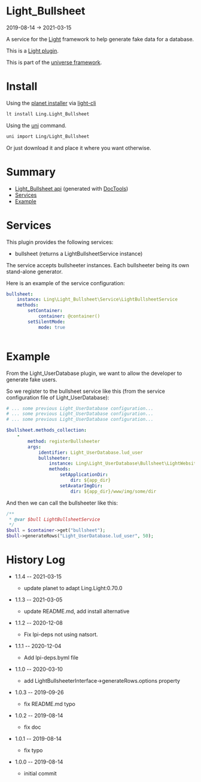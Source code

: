 Light_Bullsheet
===========
2019-08-14 -> 2021-03-15



A service for the [Light](https://github.com/lingtalfi/Light) framework to help generate fake data for a database.


This is a [Light plugin](https://github.com/lingtalfi/Light/blob/master/doc/pages/plugin.md).

This is part of the [universe framework](https://github.com/karayabin/universe-snapshot).


Install
==========
Using the [planet installer](https://github.com/lingtalfi/Light_PlanetInstaller) via [light-cli](https://github.com/lingtalfi/Light_Cli)
```bash
lt install Ling.Light_Bullsheet
```

Using the [uni](https://github.com/lingtalfi/universe-naive-importer) command.
```bash
uni import Ling/Light_Bullsheet
```

Or just download it and place it where you want otherwise.






Summary
===========
- [Light_Bullsheet api](https://github.com/lingtalfi/Light_Bullsheet/blob/master/doc/api/Ling/Light_Bullsheet.md) (generated with [DocTools](https://github.com/lingtalfi/DocTools))
- [Services](#services)
- [Example](#example)




Services
=========


This plugin provides the following services:

- bullsheet (returns a LightBullsheetService instance)


The service accepts bullsheeter instances. Each bullsheeter being its own stand-alone generator. 



Here is an example of the service configuration:

```yaml
bullsheet:
    instance: Ling\Light_Bullsheet\Service\LightBullsheetService
    methods:
        setContainer:
            container: @container()
        setSilentMode:
            mode: true



```




Example
=========

From the Light_UserDatabase plugin, we want to allow the developer to generate fake users.

So we register to the bullsheet service like this (from the service configuration file of Light_UserDatabase):


```yaml
# ... some previous Light_UserDatabase configuration...
# ... some previous Light_UserDatabase configuration...
# ... some previous Light_UserDatabase configuration...

$bullsheet.methods_collection:
    -
        method: registerBullsheeter
        args:
            identifier: Light_UserDatabase.lud_user
            bullsheeter:
                instance: Ling\Light_UserDatabase\Bullsheet\LightWebsiteUserDatabaseBullsheeter
                methods:
                    setApplicationDir:
                        dir: ${app_dir}
                    setAvatarImgDir:
                        dir: ${app_dir}/www/img/some/dir

```

And then we can call the bullsheeter like this:

```php
/**
 * @var $bull LightBullsheetService
 */
$bull = $container->get("bullsheet");
$bull->generateRows("Light_UserDatabase.lud_user", 50);

```









History Log
=============

- 1.1.4 -- 2021-03-15

    - update planet to adapt Ling.Light:0.70.0
  
- 1.1.3 -- 2021-03-05

    - update README.md, add install alternative

- 1.1.2 -- 2020-12-08

    - Fix lpi-deps not using natsort.

- 1.1.1 -- 2020-12-04

    - Add lpi-deps.byml file

- 1.1.0 -- 2020-03-10

    - add LightBullsheeterInterface->generateRows.options property
    
- 1.0.3 -- 2019-09-26

    - fix README.md typo
    
- 1.0.2 -- 2019-08-14

    - fix doc
    
- 1.0.1 -- 2019-08-14

    - fix typo
    
- 1.0.0 -- 2019-08-14

    - initial commit